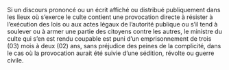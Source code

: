 Si un discours prononcé ou un écrit affiché ou distribué publiquement dans les lieux où s’exerce le culte contient une provocation directe à résister à l’exécution des lois ou aux actes légaux de l’autorité publique ou s’il tend à soulever ou à armer une partie des citoyens contre les autres, le ministre du culte qui s’en est rendu coupable est puni d’un emprisonnement de trois (03) mois à deux (02) ans, sans préjudice des peines de la complicité, dans le cas où la provocation aurait été suivie d’une sédition, révolte ou guerre civile.